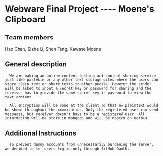 # Webware Final Project ---- Moene's Clipboard

## Team members
Hao Chen, Sizhe Li, Shen Fang, Kawane Moene

## General description
      We are making an online content-hosting and content-sharing service just like pastebin or any other text storage sites where the users can store plain text or share texts to other people. However the sender will be asked to input a secret key or password for sharing and the receiver has to provide the same secret key or password to view the text content. 

      All encryption will be done at the client so that no plaintext would be shown throughout the commication. Only the registered user can send messages, but receiver doesn't have to be a registered user. All information will be store in mongodb and will be hosted on Heroku.   

## Additional Instructions
      To prevent dummy accounts from unnecessarily burdening the server, we decided to let users log in only through GitHub Oauth.
